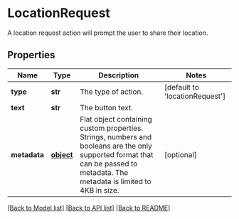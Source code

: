 # LocationRequest

A location request action will prompt the user to share their location.
## Properties
Name | Type | Description | Notes
------------ | ------------- | ------------- | -------------
**type** | **str** | The type of action. | [default to 'locationRequest']
**text** | **str** | The button text. | 
**metadata** | [**object**](.md) | Flat object containing custom properties. Strings, numbers and booleans  are the only supported format that can be passed to metadata. The metadata is limited to 4KB in size.  | [optional] 

[[Back to Model list]](../README.md#documentation-for-models) [[Back to API list]](../README.md#documentation-for-api-endpoints) [[Back to README]](../README.md)


